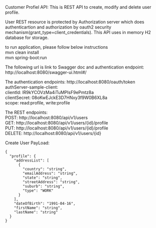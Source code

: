Customer Profiel API: This is REST API to create, modify and delete user profile.

User REST resource is protected by Authorization server which does authenticartion
and authorization by oauth2 security mechanism(grant_type=client_credentials).
This API uses in memory H2 database for storage.

to run application, please follow below instructions<br>
mvn clean install<br>
mvn spring-boot:run

The following url is link to Swagger doc and authentication endpoint:<br>
http://localhost:8080/swagger-ui.html#/<br>

The authentication endpoints:
http://localhost:8080/oauth/token<br>
authServer-sample-client:<br>
  clientId: lR9kYCOVzMa4iTuMPIsF9ePmtz8a<br>
  clientSecret: 08oKwEJckE3D7HNxy3f9W0B6XL8a<br>
  scope: read:profile, write:profile<br>

The REST endpoints:<br>
POST: http://localhost:8080/api/v1/users<br>
GET: http://localhost:8080/api/v1/users/{id}/profile<br>
PUT: http://localhost:8080/api/v1/users/{id}/profile<br>
DELETE: http://localhost:8080/api/v1/users/{id}<br>

Create User PayLoad: <br>
```
{
  "profile": {
    "addressList": [
      {
        "country": "string",
        "emailAddress": "string",
        "state": "string",
        "streetAddress": "string",
        "suburb": "string",
        "type": "WORK"
      }
    ],
    "dateOfBirth": "1991-04-16",
    "firstName": "string",
    "lastName": "string"
  }
}

